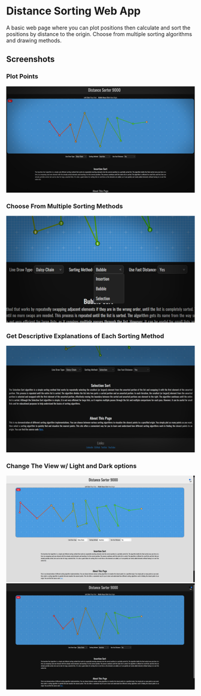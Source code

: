 # Distance Sorting Web App
A basic web page where you can plot positions then calculate and sort the positions by distance to the origin. Choose from multiple sorting algorithms and drawing methods.
## Screenshots

### Plot Points

<img src="https://github.com/csharpseth/distance-sorter/blob/main/media/plot.jpg" />

### Choose From Multiple Sorting Methods

<img src="https://github.com/csharpseth/distance-sorter/blob/main/media/sorting.jpg" />

### Get Descriptive Explanations of Each Sorting Method

<img src="https://github.com/csharpseth/distance-sorter/blob/main/media/description.jpg" />

### Change The View w/ Light and Dark options

<img src="https://github.com/csharpseth/distance-sorter/blob/main/media/lightmode.jpg" />
<img src="https://github.com/csharpseth/distance-sorter/blob/main/media/darkmode.jpg" />
